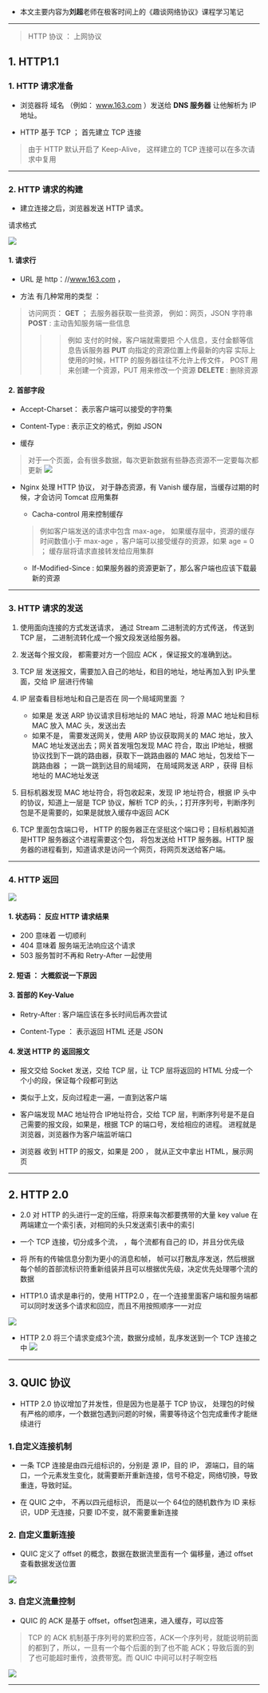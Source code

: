 
* 本文主要内容为**刘超**老师在极客时间上的《趣谈网络协议》课程学习笔记

----

> HTTP 协议 ： 上网协议


## 1.  HTTP1.1

### 1. HTTP 请求准备

* 浏览器将 域名 （例如： www.163.com ）发送给 **DNS 服务器** 让他解析为 IP 地址。

* HTTP 基于 TCP ； 首先建立 TCP 连接
> 由于 HTTP 默认开启了 Keep-Alive， 这样建立的 TCP 连接可以在多次请求中复用

----


### 2. HTTP   请求的构建

* 建立连接之后，浏览器发送 HTTP 请求。

请求格式

![](https://github.com/LiuChuang0059/large_file/blob/master/pic/2sfde.jpg)

#### 1. 请求行

* URL 是 http：//www.163.com ，

* 方法 有几种常用的类型 ：

> 访问网页： **GET** ； 去服务器获取一些资源， 例如：网页，JSON 字符串
>  **POST** : 主动告知服务端一些信息
>>> 例如 支付的时候，客户端就需要把 个人信息，支付金额等信息告诉服务器
> **PUT** 向指定的资源位置上传最新的内容
>>> 实际上使用的时候，HTTP 的服务器往往不允许上传文件， POST 用来创建一个资源，PUT 用来修改一个资源
> **DELETE** : 删除资源

#### 2. 首部字段


* Accept-Charset： 表示客户端可以接受的字符集

* Content-Type : 表示正文的格式，例如 JSON

* 缓存
> 对于一个页面，会有很多数据，每次更新数据有些静态资源不一定要每次都更新
![](https://github.com/LiuChuang0059/large_file/blob/master/pic/1l995.jpg)
* Nginx 处理 HTTP 协议， 对于静态资源，有 Vanish 缓存层，当缓存过期的时候，才会访问 Tomcat 应用集群

	* Cacha-control  用来控制缓存
	> 例如客户端发送的请求中包含 max-age， 如果缓存层中，资源的缓存时间数值小于 max-age ，客户端可以接受缓存的资源，如果 age = 0 ； 缓存层将请求直接转发给应用集群

	* If-Modified-Since : 如果服务器的资源更新了，那么客户端也应该下载最新的资源

----

### 3. HTTP 请求的发送

1. 使用面向连接的方式发送请求， 通过 Stream 二进制流的方式传送， 传送到 TCP 层， 二进制流转化成一个报文段发送给服务器。

2. 发送每个报文段， 都需要对方一个回应 ACK ，保证报文的准确到达。

3. TCP 层 发送报文，需要加入自己的地址，和目的地址，地址再加入到 IP头里面，交给 IP 层进行传输

4.  IP 层查看目标地址和自己是否在 同一个局域网里面 ？
 	* 如果是 发送 ARP 协议请求目标地址的 MAC 地址，将源 MAC 地址和目标 MAC 放入 MAC 头，发送出去
 	* 如果不是， 需要发送网关，使用 ARP 协议获取网关的 MAC 地址，放入MAC 地址发送出去；网关首发哦包发现 MAC 符合，取出 IP地址，根据协议找到下一跳的路由器，获取下一跳路由器的 MAC 地址，包发给下一跳路由器
 	； 一跳一跳到达目的局域网， 在局域网发送 ARP ，获得 目标地址的 MAC地址发送

 5. 目标机器发现 MAC 地址符合，将包收起来，发现 IP 地址符合，根据 IP 头中的协议，知道上一层是 TCP 协议，解析 TCP 的头，；打开序列号，判断序列包是不是需要的，如果是就放入缓存中返回 ACK

 6. TCP 里面包含端口号， HTTP 的服务器正在坚挺这个端口号；目标机器知道是HTTP 服务器这个进程需要这个包， 将包发送给 HTTP 服务器。HTTP 服务器的进程看到，知道请求是访问一个网页，将网页发送给客户端。

 ----

### 4. HTTP 返回

![](https://github.com/LiuChuang0059/large_file/blob/master/pic/175ni.jpg)

#### 1. 状态码： 反应 HTTP 请求结果
* 200 意味着 一切顺利
* 404 意味着 服务端无法响应这个请求
* 503 服务暂时不再和 Retry-After 一起使用

#### 2. 短语 ： 大概叙说一下原因


#### 3.  首部的 Key-Value

* Retry-After : 客户端应该在多长时间后再次尝试

* Content-Type ： 表示返回 HTML 还是 JSON


#### 4.  发送 HTTP 的 返回报文

* 报文交给 Socket 发送，交给 TCP 层，让 TCP 层将返回的 HTML 分成一个个小的段，保证每个段都可到达

* 类似于上文，反向过程走一遍，一直到达客户端

* 客户端发现 MAC 地址符合 IP地址符合，交给 TCP 层，判断序列号是不是自己需要的报文段，如果是，根据 TCP 的端口号，发给相应的进程。 进程就是浏览器，浏览器作为客户端监听端口

* 浏览器 收到 HTTP 的报文，如果是 200 ， 就从正文中拿出 HTML，展示网页


-----

## 2. HTTP 2.0

* 2.0 对 HTTP 的头进行一定的压缩，将原来每次都要携带的大量 key value 在两端建立一个索引表，对相同的头只发送索引表中的索引

* 一个 TCP 连接，切分成多个流， ，每个流都有自己的 ID，并且分优先级

* 将 所有的传输信息分割为更小的消息和帧， 帧可以打散乱序发送，然后根据每个帧的首部流标识符重新组装并且可以根据优先级，决定优先处理哪个流的数据

* HTTP1.0 请求是串行的，使用 HTTP2.0 ，在一个连接里面客户端和服务端都可以同时发送多个请求和回应，而且不用按照顺序一一对应



![](https://github.com/LiuChuang0059/large_file/blob/master/pic/i20lc.jpg)

* HTTP 2.0 将三个请求变成3个流，数据分成帧，乱序发送到一个 TCP 连接之中
![](https://github.com/LiuChuang0059/large_file/blob/master/pic/5if6g.jpg)


-----


## 3. QUIC 协议

* HTTP 2.0 协议增加了并发性，但是因为也是基于 TCP 协议， 处理包的时候有严格的顺序，一个数据包遇到问题的时候，需要等待这个包完成重传才能继续进行

### 1.自定义连接机制

* 一条 TCP 连接是由四元组标识的，分别是 源 IP，目的 IP， 源端口，目的端口，一个元素发生变化，就需要断开重新连接，信号不稳定，网络切换，导致重连，导致时延。

* 在 QUIC 之中， 不再以四元组标识， 而是以一个 64位的随机数作为 ID 来标识，UDP 无连接，只要 ID不变，就不需要重新连接


### 2. 自定义重新连接

* QUIC 定义了 offset 的概念，数据在数据流里面有一个 偏移量，通过 offset 查看数据发送位置


![](https://github.com/LiuChuang0059/large_file/blob/master/pic/0xxzw.jpg)


### 3. 自定义流量控制

* QUIC 的 ACK 是基于 offset，offset包进来，进入缓存，可以应答

> TCP 的 ACK 机制基于序列号的累积应答，ACK一个序列号，就能说明前面的都到了，所以，一旦有一个每个后面的到了也不能 ACK；导致后面的到了也可能超时重传，浪费带宽。而 QUIC 中间可以村子啊空档

![](https://github.com/LiuChuang0059/large_file/blob/master/pic/kuk43.jpg)


-------


































































































